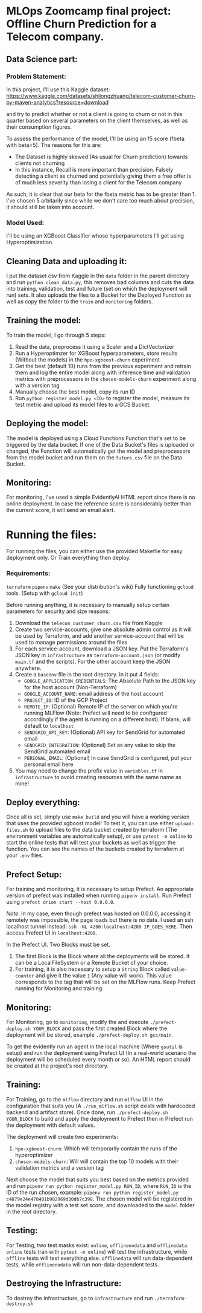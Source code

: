 # MLOps Zoomcamp final project: Offline Churn Prediction for a Telecom company.

## Data Science part:

### Problem Statement:

In this project, I'll use this Kaggle dataset: https://www.kaggle.com/datasets/shilongzhuang/telecom-customer-churn-by-maven-analytics?resource=download

and try to predict whether or not a client is going to churn or not in this quarter based on several parameters on the client themselves, as well as their consumption figures.

To assess the performance of the model, I'll be using an f5 score (fbeta with beta=5). The reasons for this are:

+ The Dataset is highly skewed (As usual for Churn prediction) towards clients not churning
+ In this instance, Recall is more important than precision. Falsely detecting a client as churned and potentially giving them a free offer is of much less severity than losing a client for the Telecom company

As such, it is clear that our beta for the fbeta metric has to be greater than 1. I've chosen 5 arbitarily since while we don't care too much about precision, it should still be taken into account.

### Model Used:

I'll be using an XGBoost Classifier whose hyperparameters I'll get using Hyperoptimization.

## Cleaning Data and uploading it:

I put the dataset csv from Kaggle in the `data` folder in the parent directory and run `python clean_data.py`, this removes bad columns and cuts the data into training, validation, test and future (set on which the deployment will run) sets. It also uploads the files to a Bucket for the Deployed Function as well as copy the folder to the `train` and `monitoring` folders.

## Training the model:

To train the model, I go through 5 steps:

1. Read the data, preprocess it using a Scaler and a DictVectorizer
2. Run a Hyperoptimzer for XGBoost hyperparameters, store results (Without the models) in the `hpo-xgboost-churn` experiment
3. Get the best (default 10) runs from the previous experiment and retrain them and log the entire model along with inference time and validation metrics with preprocessors in the `chosen-models-churn` experiment along with a version tag
4. Manually choose the best model, copy its run ID
5. Run `python register_model.py <ID>` to register the model, measure its test metric and upload its model files to a GCS Bucket.

## Deploying the model:

The model is deployed using a Cloud Functions Function that's set to be triggered by the data bucket. If one of the Data Bucket's files is uploaded or changed, the Function will automatically get the model and preprocessors from the model bucket and run them on the `future.csv` file on the Data Bucket.

## Monitoring:
For monitoring, I've used a simple EvidentlyAI HTML report since there is no online deployment. In case the reference score is considerably better than the current score, it will send an email alert.

# Running the files:

For running the files, you can either use the provided Makefile for easy deployment only. Or Train everything then deploy.

### Requirements:
`terraform`
`pipenv`
`make` (See your distribution's wiki)
Fully functioning `gcloud` tools. (Setup with `gcloud init`)

Before running anything, it is necessary to manually setup certain parameters for security and size reasons:
1. Download the `telecom_customer_churn.csv` file from Kaggle
2. Create two service-accounts, give one absolute admin control as it will be used by Terraform, and add another service-account that will be used to manage permissions around the files
3. For each service-account, download a JSON key. Put the Terraform's JSON key in `infrastructure` as `terraform-account.json` (or modify `main.tf` and the scripts). For the other account keep the JSON anywhere.
4. Create a `baseenv` file in the root directory. In it put 4 fields:
   + `GOOGLE_APPLICATION_CREDENTIALS`: The Absolute Path to the JSON key for the host account (Non-Terraform)
   + `GOOGLE_ACCOUNT_NAME`: email address of the host account
   + `PROJECT_ID`: ID of the GCP Project
   + `REMOTE_IP`: (Optional) Remote IP of the server on which you're running MLFlow (Note: Prefect will need to be configured accordingly if the agent is running on a different host). If blank, will default to `localhost`
   + `SENDGRID_API_KEY`: (Optional) API key for SendGrid for automated email
   + `SENDGRID_INTEGRATION`: (Optional) Set as any value to skip the SendGrid automated email
   + `PERSONAL_EMAIL`: (Optional) In case SendGrid is configured, put your personal email here
5. You may need to change the prefix value in `variables.tf` in `infrastructure` to avoid creating resources with the same name as mine!

## Deploy everything:

Once all is set, simply use `make build` and you will have a working version that uses the provided xgboost model! To test it, you can use either `upload-files.sh` to upload files to the data bucket created by terraform (The environment variables are automatically setup), or use `pytest -m online` to start the online tests that will test your buckets as well as trigger the function. You can see the names of the buckets created by terraform at your `.env` files.

## Prefect Setup:

For training and monitoring, it is necessary to setup Prefect. An appropriate version of prefect was installed when running `pipenv install`. Run Prefect using `prefect orion start --host 0.0.0.0`.

*Note*: In my case, even though prefect was hosted on 0.0.0.0, accessing it remotely was impossible, the page loads but there is no data. I used an ssh localhost tunnel instead: `ssh -NL 4200:localhost:4200 IP_GOES_HERE`. Then access Prefect UI in `localhost:4200`.

In the Prefect UI. Two Blocks must be set.
1. The first Block is the Block where all the deployments will be stored. It can be a LocalFileSystem or a Remote Bucket of your choice.
2. For training, it is also necessary to setup a `String` Block called `value-counter` and give it the value `1` (Any value will work). This value corresponds to the tag that will be set on the MLFlow runs. Keep Prefect running for Monitoring and training.

## Monitoring:

For Monitoring, go to `monitoring`, modify the  and execute `./prefect-deploy.sh YOUR_BLOCK` and pass the first created Block where the deployment will be stored, example `./prefect-deploy.sh gcs/main`.

To get the evidently run an agent in the local machine (Where `gsutil` is setup) and run the deployment using Prefect UI (In a real-world scenario the deployment will be scheduled every month or so). An HTML report should be created at the project's root directory.

## Training:

For Training, go to the `mlflow` directory and run `mlflow` UI in the configuration that suits you (A `./run_mlflow.sh` script exists with hardcoded backend and artifact store). Once done, run `./prefect-deploy.sh YOUR_BLOCK` to build and apply the deployment to Prefect then in Prefect run the deployment with default values.

The deployment will create two experiments:
1. `hpo-xgboost-churn`: Which will temporarily contain the runs of the hyperoptimizer
2. `chosen-models-churn`: Will will contain the top 10 models with their validation metrics and a version tag

Next choose the model that suits you best based on the metrics provided and run `pipenv run python register_model.py RUN_ID`, where `RUN_ID` is the ID of the run chosen, example: `pipenv run python register_model.py c4879e24e478401b982969d30db7c398`. The chosen model will be registered in the model registry with a test set score, and downloaded to the `model` folder in the root directory.

## Testing:

For Testing, two test masks exist: `online`, `offlinenodata` and `offlinedata`. `online` tests (ran with `pytest -m online`) will test the infrastructure, while `offline` tests will test everything else. `offlinedata` will run data-dependent tests, while `offlinenodata` will run non-data-dependent tests.

## Destroying the Infrastructure:

To destroy the infrastructure, go to `infrastructure` and run `./terraform-destroy.sh`
